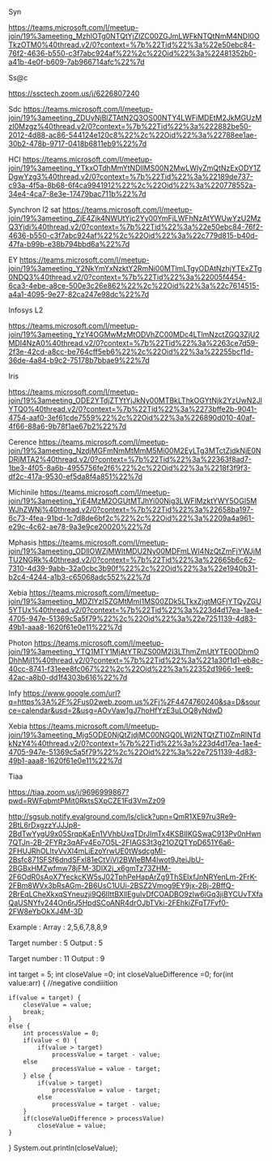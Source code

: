 Syn

https://teams.microsoft.com/l/meetup-join/19%3ameeting_MzhlOTg0NTQtYjZlZC00ZGJmLWFkNTQtNmM4NDI0OTkzOTM0%40thread.v2/0?context=%7b%22Tid%22%3a%22e50ebc84-76f2-4636-b550-c3f7abc924af%22%2c%22Oid%22%3a%22481352b0-a41b-4e0f-b609-7ab966714afc%22%7d

Ss@c

https://ssctech.zoom.us/j/6226807240


Sdc
https://teams.microsoft.com/l/meetup-join/19%3ameeting_ZDUyNjBlZTAtN2Q3OS00NTY4LWFiMDEtM2JkMGUzMzI0Mzgz%40thread.v2/0?context=%7b%22Tid%22%3a%222882be50-2012-4d88-ac86-544124e120c8%22%2c%22Oid%22%3a%22788ee1ae-30b2-478b-9717-0418b6811eb9%22%7d


HCl
https://teams.microsoft.com/l/meetup-join/19%3ameeting_YTkxOTdhMmYtNDllMS00N2MwLWIyZmQtNzExODY1ZDgwYzg3%40thread.v2/0?context=%7b%22Tid%22%3a%22189de737-c93a-4f5a-8b68-6f4ca9941912%22%2c%22Oid%22%3a%220778552a-34e4-4ca7-8e3e-17479bac711b%22%7d

Synchron l2 sat
https://teams.microsoft.com/l/meetup-join/19%3ameeting_ZjE4Zjk4NWUtYjc2Yy00YmFjLWFhNzAtYWUwYzU2MzQ3Yjdi%40thread.v2/0?context=%7b%22Tid%22%3a%22e50ebc84-76f2-4636-b550-c3f7abc924af%22%2c%22Oid%22%3a%22c779d815-b40d-47fa-b99b-e38b794bbd6a%22%7d


EY
https://teams.microsoft.com/l/meetup-join/19%3ameeting_Y2NkYmYxNzktY2RmNi00MTlmLTgyODAtNzhjYTExZTg0NDQ3%40thread.v2/0?context=%7b%22Tid%22%3a%22005f4454-6ca3-4ebe-a8ce-500e3c26e862%22%2c%22Oid%22%3a%22c7614515-a4a1-4095-9e27-82ca247e98dc%22%7d

Infosys L2

https://teams.microsoft.com/l/meetup-join/19%3ameeting_YzY4OGMwMzMtODVhZC00MDc4LTlmNzctZGQ3ZjU2MDI4NzA0%40thread.v2/0?context=%7b%22Tid%22%3a%2263ce7d59-2f3e-42cd-a8cc-be764cff5eb6%22%2c%22Oid%22%3a%22255bcf1d-36de-4a84-b9c2-75178b7bbae9%22%7d


Iris

https://teams.microsoft.com/l/meetup-join/19%3ameeting_ODE2YTdjZTYtYjJkNy00MTBkLThkOGYtNjk2YzUwN2JlYTQ0%40thread.v2/0?context=%7b%22Tid%22%3a%2273bffe2b-9041-4754-aaf0-3ef61cde7559%22%2c%22Oid%22%3a%226890d010-40af-4f66-88a6-9b78f1ae67b2%22%7d

Cerence
https://teams.microsoft.com/l/meetup-join/19%3ameeting_NzdjMGFmNmMtMmM5Mi00M2EyLTg3MTctZjdkNjE0NDRjMTA2%40thread.v2/0?context=%7b%22Tid%22%3a%22363f8ad7-1be3-4f05-8a6b-4955756fe2f6%22%2c%22Oid%22%3a%2218f3f9f3-df2c-417a-9530-ef5da8f4a851%22%7d



Michinile
https://teams.microsoft.com/l/meetup-join/19%3ameeting_YjE4MzM2OGUtMTJhYi00Njg3LWFlMzktYWY5OGI5MWJhZWNj%40thread.v2/0?context=%7b%22Tid%22%3a%22658ba197-6c73-4fea-91bd-1c7d8de6bf2c%22%2c%22Oid%22%3a%2209a4a961-e29c-4c62-ae78-9a3e9ce20020%22%7d


Mphasis
https://teams.microsoft.com/l/meetup-join/19%3ameeting_ODllOWZjMWItMDU2Ny00MDFmLWI4NzQtZmFjYWJjMTU2NGRk%40thread.v2/0?context=%7b%22Tid%22%3a%22665b6c62-7310-4d39-9abb-32a0cbc3b90f%22%2c%22Oid%22%3a%22e1940b31-b2c4-4244-a1b3-c65068adc552%22%7d


Xebia
https://teams.microsoft.com/l/meetup-join/19%3ameeting_MDZlYzI5ZGMtMmI1MS00ZDk5LTkxZjgtMGFjYTQyZGU5YTUx%40thread.v2/0?context=%7b%22Tid%22%3a%223d4d17ea-1ae4-4705-947e-51369c5a5f79%22%2c%22Oid%22%3a%22e7251139-4d83-49b1-aaa8-1620f61e0e11%22%7d


Photon
https://teams.microsoft.com/l/meetup-join/19%3ameeting_YTQ1MTY1MjAtYTRiZS00M2I3LThmZmUtYTE0ODhmODhhMjI1%40thread.v2/0?context=%7b%22Tid%22%3a%221a30f1d1-eb8c-40cc-8741-f31eee8fc067%22%2c%22Oid%22%3a%22352d1966-1ee8-42ac-a8b0-dd1f4303b616%22%7d


Infy
https://www.google.com/url?q=https%3A%2F%2Fus02web.zoom.us%2Fj%2F4474760240&sa=D&source=calendar&usd=2&usg=AOvVaw1gJ7hoHfYzE3uLOQ8yNdwD


Xebia
https://teams.microsoft.com/l/meetup-join/19%3ameeting_Mjg5ODE0NjQtZjdjMC00NGQ0LWI2NTQtZTI0ZmRlNTdkNzY4%40thread.v2/0?context=%7b%22Tid%22%3a%223d4d17ea-1ae4-4705-947e-51369c5a5f79%22%2c%22Oid%22%3a%22e7251139-4d83-49b1-aaa8-1620f61e0e11%22%7d


Tiaa

https://tiaa.zoom.us/j/9696999867?pwd=RWFqbmtPMit0RktsSXpCZE1Fd3VmZz09







http://sgsub.notify.evalground.com/ls/click?upn=QmR1XE97ru3Re9-2BtL6rDxgzzYJJJp8-2BdTwYygU9x05SrqpKaEn1VVhbUxqTDrJImTx4KSBIIKGSwaC913Pv0nHwn7QTJn-2B-2FYRz3qAFv4Eo7O5L-2FIAGS3t3g21OZQTYpD651Y6a6-2FHUJRhOLItvVvXl4mLiEzoYrwUE0tWsdcgMI-2Bsfc871SFSf6dndSFxI81eCtViVI2BWIeBM4Iwot9JteiJbU-2BGBxHMZwfmw78jFM-3DlX2j_x6gmTz73ZHM-2F6OdR0sAoX7YeckcKW5sJ02TphPeHapArZg9ThSElxfJnNRYenLm-2FrK-2FBm8WVx3bRsAGm-2B6UsC1UUi-2BSZ2Vmog9EY9jx-2Bj-2BffQ-2BrEqLCheXkxqSYneuzji9Q6IIttBXllEguIvDfCOADBO9zlw6iGq3jiBYCUvTXfaQaUSNYfv244On6rJ5HpdSCoANR4drOJbTVki-2FEhkiZFqT7Fvf0-2FW8eYbOkXJ4M-3D

Example : Array : 2,5,6,7,8,8,9 

Target number : 5 Output : 5

Target number : 11 Output : 9

int target = 5;
int closeValue =0;
int closeValueDifference =0;
for(int value:arr) {
	//negative condiiition
	
	if(value = target) {
		closeValue = value;
		break;
	}
	else {
		int processValue = 0;
		if(value < 0) {
			if(value > target)
		  		processValue = target - value;
		else
				processValue = value - target;
		} else {
			if(value > target)
		  		processValue = value - target;
			else
				processValue = target - value;
		}
		if(closeValueDifference > processValue)
			closeValue = value;
	}
}
System.out.println(closeValue);

	
	
